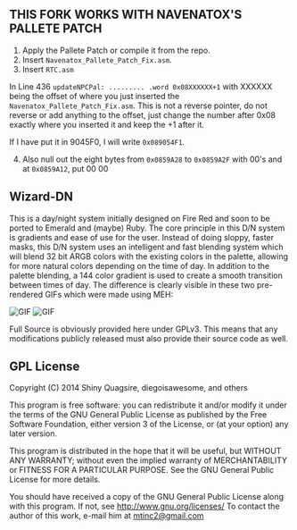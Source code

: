 **THIS FORK WORKS WITH NAVENATOX'S PALLETE PATCH**
---------------------------------------------------
1. Apply the Pallete Patch or compile it from the repo. 
2. Insert `Navenatox_Pallete_Patch_Fix.asm`.
3. Insert `RTC.asm`

In Line 436 `updateNPCPal: ......... .word 0x08XXXXXX+1` with XXXXXX being the offset of where you just inserted the `Navenatox_Pallete_Patch_Fix.asm`. This is not a reverse pointer, do not reverse or add anything to the offset, just change the number after 0x08 exactly where you inserted it and keep the +1 after it.

If I have put it in 9045F0, I will write `0x089054F1`.


4. Also null out the eight bytes from `0x0859A28` to `0x0859A2F` with 00's
and at `0x0859A12`, put 00 00


Wizard-DN
--------------

This is a day/night system initially designed on Fire Red and soon to be ported to Emerald and (maybe) Ruby. The core principle in this D/N system is gradients and ease of use for the user. Instead of doing sloppy, faster masks, this D/N system uses an intelligent and fast blending system which will blend 32 bit ARGB colors with the existing colors in the palette, allowing for more natural colors depending on the time of day. In addition to the palette blending, a 144 color gradient is used to create a smooth transition between times of day. The difference is clearly visible in these two pre-rendered GIFs which were made using MEH:

![GIF](http://giant.gfycat.com/LateSpiffyHyrax.gif)
![GIF](http://fat.gfycat.com/FlippantBoilingFeline.gif)

Full Source is obviously provided here under GPLv3. This means that any modifications publicly released must also provide their source code as well.


GPL License
---------------

Copyright (C) 2014 Shiny Quagsire, diegoisawesome, and others

This program is free software: you can redistribute it and/or modify
it under the terms of the GNU General Public License as published by
the Free Software Foundation, either version 3 of the License, or
(at your option) any later version.

This program is distributed in the hope that it will be useful,
but WITHOUT ANY WARRANTY; without even the implied warranty of
MERCHANTABILITY or FITNESS FOR A PARTICULAR PURPOSE.  See the
GNU General Public License for more details.

You should have received a copy of the GNU General Public License
along with this program.  If not, see <http://www.gnu.org/licenses/>
To contact the author of this work, e-mail him at mtinc2@gmail.com




